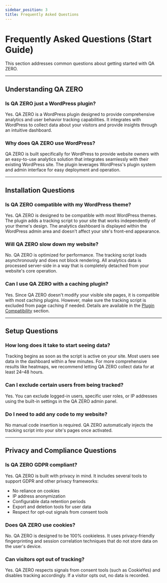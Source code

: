 ```yaml
---
sidebar_position: 3
title: Frequently Asked Questions
---
```


# Frequently Asked Questions (Start Guide)

This section addresses common questions about getting started with QA ZERO.

---

## Understanding QA ZERO

### Is QA ZERO just a WordPress plugin?
Yes. QA ZERO is a WordPress plugin designed to provide comprehensive analytics and user behavior tracking capabilities. It integrates with WordPress to collect data about your visitors and provide insights through an intuitive dashboard.

### Why does QA ZERO use WordPress?
QA ZERO is built specifically for WordPress to provide website owners with an easy-to-use analytics solution that integrates seamlessly with their existing WordPress site. The plugin leverages WordPress's plugin system and admin interface for easy deployment and operation.

---

## Installation Questions

### Is QA ZERO compatible with my WordPress theme?
Yes. QA ZERO is designed to be compatible with most WordPress themes. The plugin adds a tracking script to your site that works independently of your theme's design. The analytics dashboard is displayed within the WordPress admin area and doesn't affect your site's front-end appearance.

### Will QA ZERO slow down my website?
No. QA ZERO is optimized for performance. The tracking script loads asynchronously and does not block rendering. All analytics data is processed server-side in a way that is completely detached from your website's core operation.

### Can I use QA ZERO with a caching plugin?
Yes. Since QA ZERO doesn't modify your visible site pages, it is compatible with most caching plugins. However, make sure the tracking script is excluded from page caching if needed. Details are available in the [Plugin Compatibility](#) section.

---

## Setup Questions

### How long does it take to start seeing data?
Tracking begins as soon as the script is active on your site. Most users see data in the dashboard within a few minutes. For more comprehensive results like heatmaps, we recommend letting QA ZERO collect data for at least 24–48 hours.

### Can I exclude certain users from being tracked?
Yes. You can exclude logged-in users, specific user roles, or IP addresses using the built-in settings in the QA ZERO admin panel.

### Do I need to add any code to my website?
No manual code insertion is required. QA ZERO automatically injects the tracking script into your site's pages once activated.

---

## Privacy and Compliance Questions

### Is QA ZERO GDPR compliant?
Yes. QA ZERO is built with privacy in mind. It includes several tools to support GDPR and other privacy frameworks:
- No reliance on cookies
- IP address anonymization
- Configurable data retention periods
- Export and deletion tools for user data
- Respect for opt-out signals from consent tools

### Does QA ZERO use cookies?
No. QA ZERO is designed to be 100% cookieless. It uses privacy-friendly fingerprinting and session correlation techniques that do not store data on the user's device.

### Can visitors opt out of tracking?
Yes. QA ZERO respects signals from consent tools (such as CookieYes) and disables tracking accordingly. If a visitor opts out, no data is recorded.
